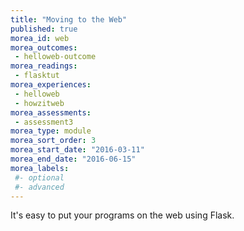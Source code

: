 ```yaml
---
title: "Moving to the Web"
published: true
morea_id: web
morea_outcomes:
 - helloweb-outcome
morea_readings:
 - flasktut
morea_experiences:
 - helloweb
 - howzitweb
morea_assessments:
 - assessment3
morea_type: module
morea_sort_order: 3
morea_start_date: "2016-03-11"
morea_end_date: "2016-06-15"
morea_labels:
 #- optional
 #- advanced
---
```


It's easy to put your programs on the web using Flask.